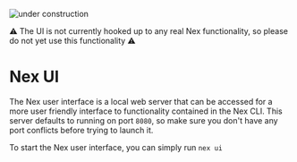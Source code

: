![under construction](https://img.shields.io/badge/Status-Under_Construction-red)

⚠️ The UI is not currently hooked up to any real Nex functionality, so please do not yet use this functionality ⚠️


# Nex UI
The Nex user interface is a local web server that can be accessed for a more user friendly
interface to functionality contained in the Nex CLI. This server defaults to running on 
port `8080`, so make sure you don't have any port conflicts before trying to launch it.

To start the Nex user interface, you can simply run `nex ui`
